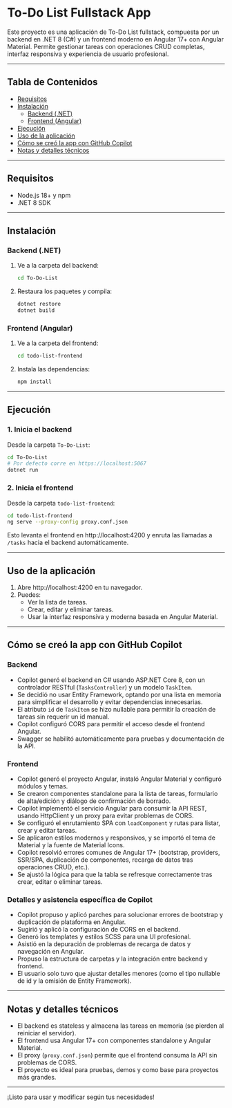 # To-Do List Fullstack App

Este proyecto es una aplicación de To-Do List fullstack, compuesta por un backend en .NET 8 (C#) y un frontend moderno en Angular 17+ con Angular Material. Permite gestionar tareas con operaciones CRUD completas, interfaz responsiva y experiencia de usuario profesional.

---

## Tabla de Contenidos
- [Requisitos](#requisitos)
- [Instalación](#instalación)
  - [Backend (.NET)](#backend-net)
  - [Frontend (Angular)](#frontend-angular)
- [Ejecución](#ejecución)
- [Uso de la aplicación](#uso-de-la-aplicación)
- [Cómo se creó la app con GitHub Copilot](#cómo-se-creó-la-app-con-github-copilot)
- [Notas y detalles técnicos](#notas-y-detalles-técnicos)

---

## Requisitos
- Node.js 18+ y npm
- .NET 8 SDK

---

## Instalación

### Backend (.NET)
1. Ve a la carpeta del backend:
   ```sh
   cd To-Do-List
   ```
2. Restaura los paquetes y compila:
   ```sh
   dotnet restore
   dotnet build
   ```

### Frontend (Angular)
1. Ve a la carpeta del frontend:
   ```sh
   cd todo-list-frontend
   ```
2. Instala las dependencias:
   ```sh
   npm install
   ```

---

## Ejecución

### 1. Inicia el backend
Desde la carpeta `To-Do-List`:
```sh
cd To-Do-List
# Por defecto corre en https://localhost:5067
dotnet run
```

### 2. Inicia el frontend
Desde la carpeta `todo-list-frontend`:
```sh
cd todo-list-frontend
ng serve --proxy-config proxy.conf.json
```
Esto levanta el frontend en http://localhost:4200 y enruta las llamadas a `/tasks` hacia el backend automáticamente.

---

## Uso de la aplicación
1. Abre http://localhost:4200 en tu navegador.
2. Puedes:
   - Ver la lista de tareas.
   - Crear, editar y eliminar tareas.
   - Usar la interfaz responsiva y moderna basada en Angular Material.

---

## Cómo se creó la app con GitHub Copilot

### Backend
- Copilot generó el backend en C# usando ASP.NET Core 8, con un controlador RESTful (`TasksController`) y un modelo `TaskItem`.
- Se decidió no usar Entity Framework, optando por una lista en memoria para simplificar el desarrollo y evitar dependencias innecesarias.
- El atributo `id` de `TaskItem` se hizo nullable para permitir la creación de tareas sin requerir un id manual.
- Copilot configuró CORS para permitir el acceso desde el frontend Angular.
- Swagger se habilitó automáticamente para pruebas y documentación de la API.

### Frontend
- Copilot generó el proyecto Angular, instaló Angular Material y configuró módulos y temas.
- Se crearon componentes standalone para la lista de tareas, formulario de alta/edición y diálogo de confirmación de borrado.
- Copilot implementó el servicio Angular para consumir la API REST, usando HttpClient y un proxy para evitar problemas de CORS.
- Se configuró el enrutamiento SPA con `loadComponent` y rutas para listar, crear y editar tareas.
- Se aplicaron estilos modernos y responsivos, y se importó el tema de Material y la fuente de Material Icons.
- Copilot resolvió errores comunes de Angular 17+ (bootstrap, providers, SSR/SPA, duplicación de componentes, recarga de datos tras operaciones CRUD, etc.).
- Se ajustó la lógica para que la tabla se refresque correctamente tras crear, editar o eliminar tareas.

### Detalles y asistencia específica de Copilot
- Copilot propuso y aplicó parches para solucionar errores de bootstrap y duplicación de plataforma en Angular.
- Sugirió y aplicó la configuración de CORS en el backend.
- Generó los templates y estilos SCSS para una UI profesional.
- Asistió en la depuración de problemas de recarga de datos y navegación en Angular.
- Propuso la estructura de carpetas y la integración entre backend y frontend.
- El usuario solo tuvo que ajustar detalles menores (como el tipo nullable de id y la omisión de Entity Framework).

---

## Notas y detalles técnicos
- El backend es stateless y almacena las tareas en memoria (se pierden al reiniciar el servidor).
- El frontend usa Angular 17+ con componentes standalone y Angular Material.
- El proxy (`proxy.conf.json`) permite que el frontend consuma la API sin problemas de CORS.
- El proyecto es ideal para pruebas, demos y como base para proyectos más grandes.

---

¡Listo para usar y modificar según tus necesidades!
